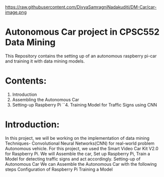 https://raw.githubusercontent.com/DivyaSamragniNadakuditi/DM-Car/car-image.png

# Autonomous Car project in CPSC552 Data Mining 
This Repository contains the setting up of an autonomous raspberry pi-car and training it with data mining models.

# Contents:
  1. Introduction
  2. Assembling the Autonomous Car
  3. Setting-up Raspberry Pi
``4. Training Model for Traffic Signs using CNN

# Introduction:
In this project, we will be working on the implementation of data mining Techniques- Convolutional Neural Networks(CNN) for real-world problem Autonomous vehicle. For this project, we used the Smart Video Car Kit V2.0 for Raspberry Pi. We will Assemble the car, Set up Raspberry Pi, Train a Model for detecting traffic signs and act accordingly.
Setting-up of Autonomous Car
We can Assemble the Autonomous Car with the following steps
Configuration of Raspberry Pi
Training a Model
